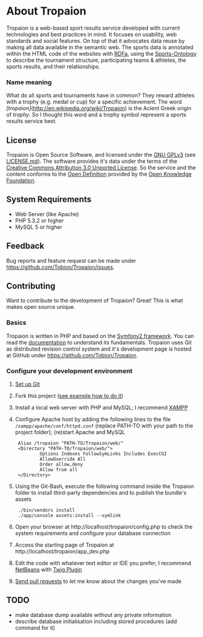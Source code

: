 About Tropaion
==============
Tropaion is a web-based sport results service developed with current technologies
and best practices in mind. It focuses on usability, web standards and social features.
On top of that it advocates data reuse by making all data available in the semantic web.
The sports data is annotated within the HTML code of the websites 
with [RDFa](http://en.wikipedia.org/wiki/RDFa), using 
the [Sports-Ontology](https://github.com/Tobion/Sports-Ontology) to describe the tournament structure, 
participating teams & athletes, the sports results, and their relationships.

### Name meaning
What do all sports and tournaments have in common? They reward athletes with a trophy (e.g. medal or cup) 
for a specific achievement. The word *[tropaion]*(http://en.wikipedia.org/wiki/Tropaion) is the Acient Greek
origin of *trophy*. So I thought this word and a trophy symbol represent a sports results service best.

License
-------
Tropaion is Open Source Software, and licensed under the [GNU GPLv3](http://www.gnu.org/licenses/gpl.html) 
(see [LICENSE.md](https://github.com/Tobion/Tropaion/blob/master/LICENSE.md)). 
The software provides it's data under the terms of the 
[Creative Commons Attribution 3.0 Unported License](http://creativecommons.org/licenses/by/3.0/).
So the service and the content conforms to the [Open Definition](http://opendefinition.org/) 
provided by the [Open Knowledge Foundation](http://okfn.org/).

System Requirements
-------------------
- Web Server (like Apache)
- PHP 5.3.2 or higher
- MySQL 5 or higher

Feedback
--------
Bug reports and feature request can be made under <https://github.com/Tobion/Tropaion/issues>.

Contributing
------------
Want to contribute to the development of Tropaion? Great! This is what makes open source
unique. 

### Basics
Tropaion is written in PHP and based on the [Symfony2 framework](http://symfony.com). 
You can read the [documentation](http://symfony.com/doc/current/) to understand its fundamentals. 
Tropaion uses Git as distributed revision control system and it's development page
is hosted at GitHub under <https://github.com/Tobion/Tropaion>.

### Configure your development environment
1. [Set up Git](http://help.github.com/set-up-git-redirect)
2. Fork this project ([see example how to do it](http://help.github.com/fork-a-repo/))
3. Install a local web server with PHP and MySQL; I recommend [XAMPP](http://www.apachefriends.org/)
4. Configure Apache host by adding the following lines to the file `/xampp/apache/conf/httpd.conf`
	(replace PATH-TO with your path to the project folder); (re)start Apache and MySQL

		Alias /tropaion "PATH-TO/Tropaion/web/"
		<Directory "PATH-TO/Tropaion/web/">
				Options Indexes FollowSymLinks Includes ExecCGI
				AllowOverride All
				Order allow,deny
				Allow from all
		</Directory>

5. Using the Git-Bash, execute the following command inside the Tropaion folder to
	install third-party dependencies and to publish the bundle's assets 

		./bin/vendors install
		./app/console assets:install --symlink

6. Open your browser at http://localhost/tropaion/config.php to check the system requirements
	and configure your database connection
7. Access the starting page of Tropaion at http://localhost/tropaion/app_dev.php
8. Edit the code with whatever text editor or IDE you prefer; 
	I recommend [NetBeans](http://netbeans.org) 
	with [Twig Plugin](http://plugins.netbeans.org/plugin/37069/php-twig)
9. [Send pull requests](http://help.github.com/send-pull-requests/) to let me 
	know about the changes you've made

TODO
----
- make database dump available without any private information
- describe database initialisation including stored procedures (add command for it)